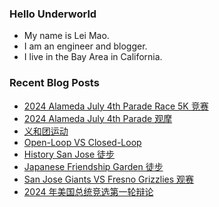 ### Hello Underworld

- My name is Lei Mao.
- I am an engineer and blogger.
- I live in the Bay Area in California.


### Recent Blog Posts

<!-- BLOG-POST-LIST:START -->
- [2024 Alameda July 4th Parade Race 5K 竞赛](https://leimao.github.io/life/2024-Alameda-July-4th-Parade-Race-5K/)
- [2024 Alameda July 4th Parade 观摩](https://leimao.github.io/life/2024-Alameda-July-4th-Parade/)
- [义和团运动](https://leimao.github.io/essay/%E4%B9%89%E5%92%8C%E5%9B%A2%E8%BF%90%E5%8A%A8/)
- [Open-Loop VS Closed-Loop](https://leimao.github.io/blog/Open-Loop-VS-Closed-Loop/)
- [History San Jose 徒步](https://leimao.github.io/life/History-San-Jose/)
- [Japanese Friendship Garden 徒步](https://leimao.github.io/life/Japanese-Friendship-Garden/)
- [San Jose Giants VS Fresno Grizzlies 观赛](https://leimao.github.io/life/San-Jose-Giants-VS-Fresno-Grizzlies-2024-06-29/)
- [2024 年美国总统竞选第一轮辩论](https://leimao.github.io/essay/2024%E5%B9%B4%E7%BE%8E%E5%9B%BD%E6%80%BB%E7%BB%9F%E7%AB%9E%E9%80%89%E7%AC%AC%E4%B8%80%E8%BD%AE%E8%BE%A9%E8%AE%BA/)
<!-- BLOG-POST-LIST:END -->
